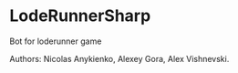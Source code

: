 LodeRunnerSharp
===============

Bot for loderunner game

Authors:
Nicolas Anykienko,
Alexey Gora,
Alex Vishnevski.
